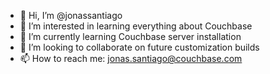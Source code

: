 - 👋 Hi, I’m @jonassantiago
- 👀 I’m interested in learning everything about Couchbase
- 🌱 I’m currently learning Couchbase server installation
- 💞️ I’m looking to collaborate on future customization builds
- 📫 How to reach me: jonas.santiago@couchbase.com

<!---
jonassantiago/jonassantiago is a ✨ special ✨ repository because its `README.md` (this file) appears on your GitHub profile.
You can click the Preview link to take a look at your changes.
--->
